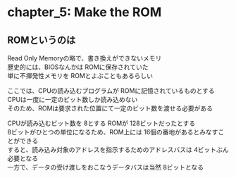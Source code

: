 # chapter_5: Make the ROM

## ROMというのは

Read Only Memoryの略で、書き換えができないメモリ  
歴史的には、BIOSなんかは ROMに保存されていた  
単に不揮発性メモリを ROMとよぶこともあるらしい  

ここでは、CPUの読み込むプログラムが ROMに記憶されているものとする  
CPUは一度に一定のビット数しか読み込めない  
そのため、ROMは要求された位置にて一定のビット数を渡せる必要がある

CPUが読み込むビット数を 8とする
ROMが 128ビットだったとする  
8ビットがひとつの単位になるため、ROM上には 16個の番地があるとみなすことができる  
すると、読み込み対象のアドレスを指示するためのアドレスバスは 4ビットぶん必要となる  
一方で、データの受け渡しをおこなうデータバスは当然 8ビットとなる
